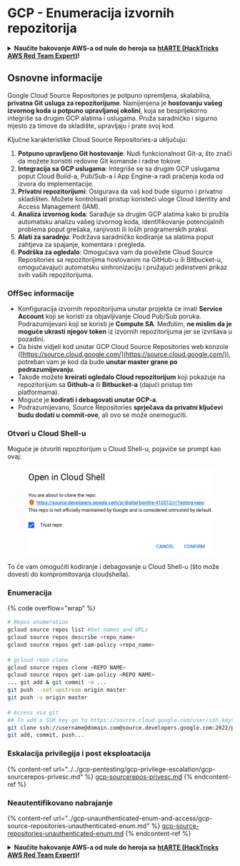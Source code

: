 # GCP - Enumeracija izvornih repozitorija

<details>

<summary><strong>Naučite hakovanje AWS-a od nule do heroja sa</strong> <a href="https://training.hacktricks.xyz/courses/arte"><strong>htARTE (HackTricks AWS Red Team Expert)</strong></a><strong>!</strong></summary>

Drugi načini podrške HackTricks-u:

* Ako želite da vidite **vašu kompaniju reklamiranu u HackTricks-u** ili **preuzmete HackTricks u PDF formatu** proverite [**PLANOVE ZA PRETPLATU**](https://github.com/sponsors/carlospolop)!
* Nabavite [**zvanični PEASS & HackTricks swag**](https://peass.creator-spring.com)
* Otkrijte [**The PEASS Family**](https://opensea.io/collection/the-peass-family), našu kolekciju ekskluzivnih [**NFT-ova**](https://opensea.io/collection/the-peass-family)
* **Pridružite se** 💬 [**Discord grupi**](https://discord.gg/hRep4RUj7f) ili [**telegram grupi**](https://t.me/peass) ili me **pratite** na **Twitter-u** 🐦 [**@carlospolopm**](https://twitter.com/carlospolopm)**.**
* **Podelite svoje hakovanje trikove slanjem PR-ova na** [**HackTricks**](https://github.com/carlospolop/hacktricks) i [**HackTricks Cloud**](https://github.com/carlospolop/hacktricks-cloud) github repozitorijume.

</details>

## Osnovne informacije <a href="#reviewing-cloud-git-repositories" id="reviewing-cloud-git-repositories"></a>

Google Cloud Source Repositories je potpuno opremljena, skalabilna, **privatna Git usluga za repozitorijume**. Namijenjena je **hostovanju vašeg izvornog koda u potpuno upravljanoj okolini**, koja se besprijekorno integriše sa drugim GCP alatima i uslugama. Pruža saradničko i sigurno mjesto za timove da skladište, upravljaju i prate svoj kod.

Ključne karakteristike Cloud Source Repositories-a uključuju:

1. **Potpuno upravljeno Git hostovanje**: Nudi funkcionalnost Git-a, što znači da možete koristiti redovne Git komande i radne tokove.
2. **Integracija sa GCP uslugama**: Integriše se sa drugim GCP uslugama poput Cloud Build-a, Pub/Sub-a i App Engine-a radi praćenja koda od izvora do implementacije.
3. **Privatni repozitorijumi**: Osigurava da vaš kod bude sigurno i privatno skladišten. Možete kontrolisati pristup koristeći uloge Cloud Identity and Access Management (IAM).
4. **Analiza izvornog koda**: Sarađuje sa drugim GCP alatima kako bi pružila automatsku analizu vašeg izvornog koda, identifikovanje potencijalnih problema poput grešaka, ranjivosti ili loših programerskih praksi.
5. **Alati za saradnju**: Podržava saradničko kodiranje sa alatima poput zahtjeva za spajanje, komentara i pregleda.
6. **Podrška za ogledalo**: Omogućava vam da povežete Cloud Source Repositories sa repozitorijima hostovanim na GitHub-u ili Bitbucket-u, omogućavajući automatsku sinhronizaciju i pružajući jedinstveni prikaz svih vaših repozitorijuma.

### OffSec informacije <a href="#reviewing-cloud-git-repositories" id="reviewing-cloud-git-repositories"></a>

* Konfiguracija izvornih repozitorijuma unutar projekta će imati **Service Account** koji se koristi za objavljivanje Cloud Pub/Sub poruka. Podrazumijevani koji se koristi je **Compute SA**. Međutim, **ne mislim da je moguće ukrasti njegov token** iz izvornih repozitorijuma jer se izvršava u pozadini.
* Da biste vidjeli kod unutar GCP Cloud Source Repositories web konzole ([https://source.cloud.google.com/](https://source.cloud.google.com/)), potreban vam je kod da bude **unutar master grane po podrazumijevanju**.
* Takođe možete **kreirati ogledalo Cloud repozitorijum** koji pokazuje na repozitorijum sa **Github-a** ili **Bitbucket-a** (dajući pristup tim platformama).
* Moguće je **kodirati i debagovati unutar GCP-a**.
* Podrazumijevano, Source Repositories **sprječava da privatni ključevi budu dodati u commit-ove**, ali ovo se može onemogućiti.

### Otvori u Cloud Shell-u

Moguće je otvoriti repozitorijum u Cloud Shell-u, pojaviće se prompt kao ovaj:

<figure><img src="../../../.gitbook/assets/image (136).png" alt=""><figcaption></figcaption></figure>

To će vam omogućiti kodiranje i debagovanje u Cloud Shell-u (što može dovesti do kompromitovanja cloudshella).

### Enumeracija

{% code overflow="wrap" %}
```bash
# Repos enumeration
gcloud source repos list #Get names and URLs
gcloud source repos describe <repo_name>
gcloud source repos get-iam-policy <repo_name>

# gcloud repo clone
gcloud source repos clone <REPO NAME>
gcloud source repos get-iam-policy <REPO NAME>
... git add & git commit -m ...
git push --set-upstream origin master
git push -u origin master

# Access via git
## To add a SSH key go to https://source.cloud.google.com/user/ssh_keys (no gcloud command)
git clone ssh://username@domain.com@source.developers.google.com:2022/p/<proj-name>/r/<repo-name>
git add, commit, push...
```
### Eskalacija privilegija i post eksploatacija

{% content-ref url="../../gcp-pentesting/gcp-privilege-escalation/gcp-sourcerepos-privesc.md" %}
[gcp-sourcerepos-privesc.md](../../gcp-pentesting/gcp-privilege-escalation/gcp-sourcerepos-privesc.md)
{% endcontent-ref %}

### Neautentifikovano nabrajanje

{% content-ref url="../gcp-unaunthenticated-enum-and-access/gcp-source-repositories-unauthenticated-enum.md" %}
[gcp-source-repositories-unauthenticated-enum.md](../gcp-unaunthenticated-enum-and-access/gcp-source-repositories-unauthenticated-enum.md)
{% endcontent-ref %}

<details>

<summary><strong>Naučite hakovanje AWS-a od nule do heroja sa</strong> <a href="https://training.hacktricks.xyz/courses/arte"><strong>htARTE (HackTricks AWS Red Team Expert)</strong></a><strong>!</strong></summary>

Drugi načini podrške HackTricks-u:

* Ako želite da vidite **vašu kompaniju reklamiranu u HackTricks-u** ili **preuzmete HackTricks u PDF formatu** proverite [**SUBSCRIPTION PLANS**](https://github.com/sponsors/carlospolop)!
* Nabavite [**zvanični PEASS & HackTricks swag**](https://peass.creator-spring.com)
* Otkrijte [**The PEASS Family**](https://opensea.io/collection/the-peass-family), našu kolekciju ekskluzivnih [**NFT-ova**](https://opensea.io/collection/the-peass-family)
* **Pridružite se** 💬 [**Discord grupi**](https://discord.gg/hRep4RUj7f) ili [**telegram grupi**](https://t.me/peass) ili me **pratite** na **Twitter-u** 🐦 [**@carlospolopm**](https://twitter.com/carlospolopm)**.**
* **Podelite svoje hakovanje trikove slanjem PR-ova na** [**HackTricks**](https://github.com/carlospolop/hacktricks) i [**HackTricks Cloud**](https://github.com/carlospolop/hacktricks-cloud) github repozitorijume.

</details>
